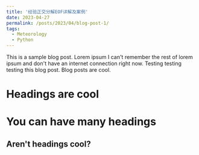 ```yaml
---
title: '经验正交分解EOF详解及案例'
date: 2023-04-27
permalink: /posts/2023/04/blog-post-1/
tags:
  - Meteorology
  - Python
---
```


This is a sample blog post. Lorem ipsum I can't remember the rest of lorem ipsum and don't have an internet connection right now. Testing testing testing this blog post. Blog posts are cool.

Headings are cool
======

You can have many headings
======

Aren't headings cool?
------
